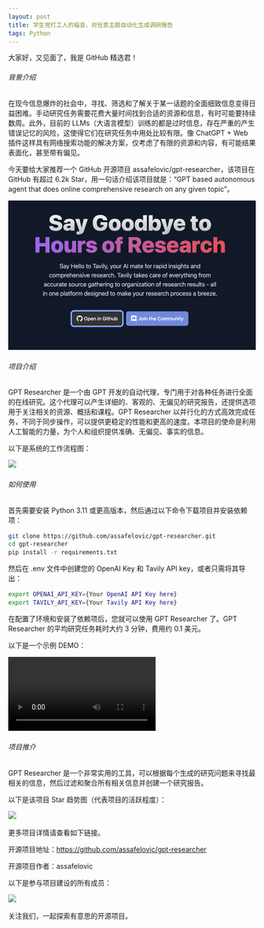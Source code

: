```yaml
---
layout: post
title: 学生党打工人的福音，对任意主题自动化生成调研报告
tags: Python
---
```


大家好，又见面了，我是 GitHub 精选君！

###### 背景介绍

在现今信息爆炸的社会中，寻找、筛选和了解关于某一话题的全面细致信息变得日益困难。手动研究任务需要花费大量时间找到合适的资源和信息，有时可能要持续数周。此外，目前的 LLMs（大语言模型）训练的都是过时信息，存在严重的产生错误记忆的风险，这使得它们在研究任务中用处比较有限。像 ChatGPT + Web 插件这样具有网络搜索功能的解决方案，仅考虑了有限的资源和内容，有可能结果表面化，甚至带有偏见。

今天要给大家推荐一个 GitHub 开源项目 assafelovic/gpt-researcher，该项目在 GitHub 有超过 6.2k Star，用一句话介绍该项目就是：“GPT based autonomous agent that does online comprehensive research on any given topic”。

![](https://raw.githubusercontent.com/ZhuPeng/pic/master/images/compress_image-20240219220432856.png)

###### 项目介绍

GPT Researcher 是一个由 GPT 开发的自动代理，专门用于对各种任务进行全面的在线研究。这个代理可以产生详细的、客观的、无偏见的研究报告，还提供选项用于关注相关的资源、概括和课程。GPT Researcher 以并行化的方式高效完成任务，不同于同步操作，可以提供更稳定的性能和更高的速度。本项目的使命是利用人工智能的力量，为个人和组织提供准确、无偏见、事实的信息。

以下是系统的工作流程图：

![](https://cowriter-images.s3.amazonaws.com/architecture.png)

###### 如何使用

首先需要安装 Python 3.11 或更高版本，然后通过以下命令下载项目并安装依赖项：

```bash
git clone https://github.com/assafelovic/gpt-researcher.git
cd gpt-researcher
pip install -r requirements.txt
```
然后在 .env 文件中创建您的 OpenAI Key 和 Tavily API key，或者只需将其导出：
```bash
export OPENAI_API_KEY={Your OpenAI API Key here}
export TAVILY_API_KEY={Your Tavily API Key here}
```
在配置了环境和安装了依赖项后，您就可以使用 GPT Researcher 了。GPT Researcher 的平均研究任务耗时大约 3 分钟，费用约 0.1 美元。

以下是一个示例 DEMO：

<video src="/Users/zhupeng/Downloads/252265342-a00c89a6-a295-4dd0-b58d-098a31c40fda.mp4"></video>
###### 项目推介

GPT Researcher 是一个非常实用的工具，可以根据每个生成的研究问题来寻找最相关的信息，然后过滤和聚合所有相关信息并创建一个研究报告。


以下是该项目 Star 趋势图（代表项目的活跃程度）：

![](https://api.star-history.com/svg?repos=assafelovic/gpt-researcher&type=Timeline)

更多项目详情请查看如下链接。

开源项目地址：https://github.com/assafelovic/gpt-researcher 

开源项目作者：assafelovic

以下是参与项目建设的所有成员：

![](https://contrib.rocks/image?repo=assafelovic/gpt-researcher)

关注我们，一起探索有意思的开源项目。

